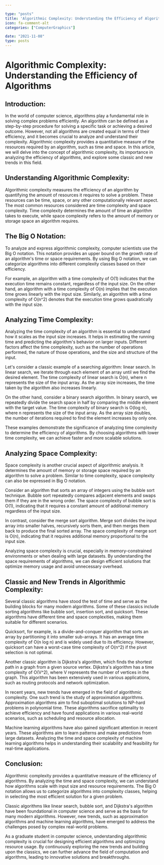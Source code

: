 ```yaml
---

type: "posts"
title: 'Algorithmic Complexity: Understanding the Efficiency of Algorithms'
icon: fa-comment-alt
categories: ["ComputerGraphics"]

date: "2021-11-08"
type: posts
---
```





# Algorithmic Complexity: Understanding the Efficiency of Algorithms

## Introduction:

In the world of computer science, algorithms play a fundamental role in solving complex problems efficiently. An algorithm can be defined as a step-by-step procedure for solving a specific task or achieving a desired outcome. However, not all algorithms are created equal in terms of their efficiency, and it becomes crucial to analyze and understand their complexity. Algorithmic complexity provides a quantitative measure of the resources required by an algorithm, such as time and space. In this article, we will delve into the concept of algorithmic complexity, its importance in analyzing the efficiency of algorithms, and explore some classic and new trends in this field.

## Understanding Algorithmic Complexity:

Algorithmic complexity measures the efficiency of an algorithm by quantifying the amount of resources it requires to solve a problem. These resources can be time, space, or any other computationally relevant aspect. The most common resources considered are time complexity and space complexity. Time complexity determines the amount of time an algorithm takes to execute, while space complexity refers to the amount of memory or storage space an algorithm requires.

## The Big O Notation:

To analyze and express algorithmic complexity, computer scientists use the Big O notation. This notation provides an upper bound on the growth rate of an algorithm's time or space requirements. By using Big O notation, we can categorize algorithms into different complexity classes based on their efficiency.

For example, an algorithm with a time complexity of O(1) indicates that the execution time remains constant, regardless of the input size. On the other hand, an algorithm with a time complexity of O(n) implies that the execution time grows linearly with the input size. Similarly, an algorithm with a time complexity of O(n^2) denotes that the execution time grows quadratically with the input size.

## Analyzing Time Complexity:

Analyzing the time complexity of an algorithm is essential to understand how it scales as the input size increases. It helps in estimating the running time and predicting the algorithm's behavior on larger inputs. Different factors affect the time complexity, such as the number of operations performed, the nature of those operations, and the size and structure of the input.

Let's consider a classic example of a searching algorithm: linear search. In linear search, we iterate through each element of an array until we find the desired element. The time complexity of linear search is O(n), where n represents the size of the input array. As the array size increases, the time taken by the algorithm also increases linearly.

On the other hand, consider a binary search algorithm. In binary search, we repeatedly divide the search space in half by comparing the middle element with the target value. The time complexity of binary search is O(log n), where n represents the size of the input array. As the array size doubles, the number of iterations required to find the element increases by only one.

These examples demonstrate the significance of analyzing time complexity to determine the efficiency of algorithms. By choosing algorithms with lower time complexity, we can achieve faster and more scalable solutions.

## Analyzing Space Complexity:

Space complexity is another crucial aspect of algorithmic analysis. It determines the amount of memory or storage space required by an algorithm to solve a problem. Similar to time complexity, space complexity can also be expressed in Big O notation.

Consider an algorithm that sorts an array of integers using the bubble sort technique. Bubble sort repeatedly compares adjacent elements and swaps them if they are in the wrong order. The space complexity of bubble sort is O(1), indicating that it requires a constant amount of additional memory regardless of the input size.

In contrast, consider the merge sort algorithm. Merge sort divides the input array into smaller halves, recursively sorts them, and then merges them back to produce the final sorted array. The space complexity of merge sort is O(n), indicating that it requires additional memory proportional to the input size.

Analyzing space complexity is crucial, especially in memory-constrained environments or when dealing with large datasets. By understanding the space requirements of algorithms, we can design efficient solutions that optimize memory usage and avoid unnecessary overhead.

## Classic and New Trends in Algorithmic Complexity:

Several classic algorithms have stood the test of time and serve as the building blocks for many modern algorithms. Some of these classics include sorting algorithms like bubble sort, insertion sort, and quicksort. These algorithms have different time and space complexities, making them suitable for different scenarios.

Quicksort, for example, is a divide-and-conquer algorithm that sorts an array by partitioning it into smaller sub-arrays. It has an average time complexity of O(n log n) and is widely used due to its efficiency. However, quicksort can have a worst-case time complexity of O(n^2) if the pivot selection is not optimal.

Another classic algorithm is Dijkstra's algorithm, which finds the shortest path in a graph from a given source vertex. Dijkstra's algorithm has a time complexity of O(V^2), where V represents the number of vertices in the graph. This algorithm has been extensively used in various applications, such as routing protocols and network optimization.

In recent years, new trends have emerged in the field of algorithmic complexity. One such trend is the study of approximation algorithms. Approximation algorithms aim to find suboptimal solutions to NP-hard problems in polynomial time. These algorithms sacrifice optimality to achieve efficiency and have found applications in various real-world scenarios, such as scheduling and resource allocation.

Machine learning algorithms have also gained significant attention in recent years. These algorithms aim to learn patterns and make predictions from large datasets. Analyzing the time and space complexity of machine learning algorithms helps in understanding their scalability and feasibility for real-time applications.

## Conclusion:

Algorithmic complexity provides a quantitative measure of the efficiency of algorithms. By analyzing the time and space complexity, we can understand how algorithms scale with input size and resource requirements. The Big O notation allows us to categorize algorithms into complexity classes, helping in selecting the most efficient solution for a given problem.

Classic algorithms like linear search, bubble sort, and Dijkstra's algorithm have been foundational in computer science and serve as the basis for many modern algorithms. However, new trends, such as approximation algorithms and machine learning algorithms, have emerged to address the challenges posed by complex real-world problems.

As a graduate student in computer science, understanding algorithmic complexity is crucial for designing efficient algorithms and optimizing resource usage. By continuously exploring the new trends and building upon the classics, we can further advance the field of computation and algorithms, leading to innovative solutions and breakthroughs.